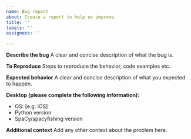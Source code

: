 ```yaml
---
name: Bug report
about: Create a report to help us improve
title: ''
labels: ''
assignees: ''

---
```


**Describe the bug**
A clear and concise description of what the bug is.

**To Reproduce**
Steps to reproduce the behavior, code examples etc.

**Expected behavior**
A clear and concise description of what you expected to happen.

**Desktop (please complete the following information):**
 - OS: [e.g. iOS]
 - Python version
 - SpaCy/spacyfishing version

**Additional context**
Add any other context about the problem here.
